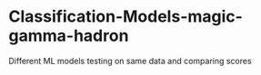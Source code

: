 # Classification-Models-magic-gamma-hadron
 Different ML models testing on same data and comparing scores
